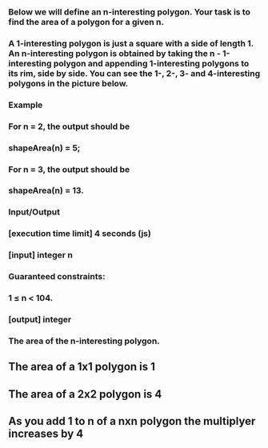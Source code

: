 ### Below we will define an n-interesting polygon. Your task is to find the area of a polygon for a given n.

### A 1-interesting polygon is just a square with a side of length 1. An n-interesting polygon is obtained by taking the n - 1-interesting polygon and appending 1-interesting polygons to its rim, side by side. You can see the 1-, 2-, 3- and 4-interesting polygons in the picture below.



### Example

### For n = 2, the output should be
### shapeArea(n) = 5;
### For n = 3, the output should be
### shapeArea(n) = 13.
### Input/Output

### [execution time limit] 4 seconds (js)

### [input] integer n

### Guaranteed constraints:
### 1 ≤ n < 104.

### [output] integer

### The area of the n-interesting polygon.

## The area of a 1x1 polygon is 1
## The area of a 2x2 polygon is 4
## As you add 1 to n of a nxn polygon the multiplyer increases by 4